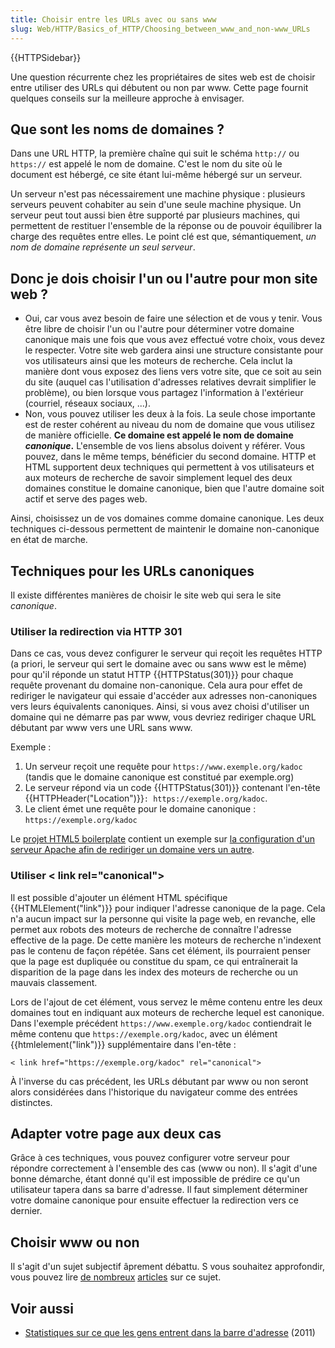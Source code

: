 ```yaml
---
title: Choisir entre les URLs avec ou sans www
slug: Web/HTTP/Basics_of_HTTP/Choosing_between_www_and_non-www_URLs
---
```


{{HTTPSidebar}}

Une question récurrente chez les propriétaires de sites web est de choisir entre utiliser des URLs qui débutent ou non par www. Cette page fournit quelques conseils sur la meilleure approche à envisager.

## Que sont les noms de domaines ?

Dans une URL HTTP, la première chaîne qui suit le schéma `http://` ou `https://` est appelé le nom de domaine. C'est le nom du site où le document est hébergé, ce site étant lui-même hébergé sur un serveur.

Un serveur n'est pas nécessairement une machine physique : plusieurs serveurs peuvent cohabiter au sein d'une seule machine physique. Un serveur peut tout aussi bien être supporté par plusieurs machines, qui permettent de restituer l'ensemble de la réponse ou de pouvoir équilibrer la charge des requêtes entre elles. Le point clé est que, sémantiquement, _un nom de domaine représente un seul serveur_.

## Donc je dois choisir l'un ou l'autre pour mon site web ?

- Oui, car vous avez besoin de faire une sélection et de vous y tenir. Vous être libre de choisir l'un ou l'autre pour déterminer votre domaine canonique mais une fois que vous avez effectué votre choix, vous devez le respecter. Votre site web gardera ainsi une structure consistante pour vos utilisateurs ainsi que les moteurs de recherche. Cela inclut la manière dont vous exposez des liens vers votre site, que ce soit au sein du site (auquel cas l'utilisation d'adresses relatives devrait simplifier le problème), ou bien lorsque vous partagez l'information à l'extérieur (courriel, réseaux sociaux, ...).
- Non, vous pouvez utiliser les deux à la fois. La seule chose importante est de rester cohérent au niveau du nom de domaine que vous utilisez de manière officielle. **Ce domaine est appelé le nom de domaine _canonique_.** L'ensemble de vos liens absolus doivent y référer. Vous pouvez, dans le même temps, bénéficier du second domaine. HTTP et HTML supportent deux techniques qui permettent à vos utilisateurs et aux moteurs de recherche de savoir simplement lequel des deux domaines constitue le domaine canonique, bien que l'autre domaine soit actif et serve des pages web.

Ainsi, choisissez un de vos domaines comme domaine canonique. Les deux techniques ci-dessous permettent de maintenir le domaine non-canonique en état de marche.

## Techniques pour les URLs canoniques

Il existe différentes manières de choisir le site web qui sera le site _canonique_.

### Utiliser la redirection via HTTP 301

Dans ce cas, vous devez configurer le serveur qui reçoit les requêtes HTTP (a priori, le serveur qui sert le domaine avec ou sans www est le même) pour qu'il réponde un statut HTTP {{HTTPStatus(301)}} pour chaque requête provenant du domaine non-canonique. Cela aura pour effet de rediriger le navigateur qui essaie d'accéder aux adresses non-canoniques vers leurs équivalents canoniques. Ainsi, si vous avez choisi d'utiliser un domaine qui ne démarre pas par www, vous devriez rediriger chaque URL débutant par www vers une URL sans www.

Exemple :

1. Un serveur reçoit une requête pour `https://www.exemple.org/kadoc` (tandis que le domaine canonique est constitué par exemple.org)
2. Le serveur répond via un code {{HTTPStatus(301)}} contenant l'en-tête {{HTTPHeader("Location")}}`: https://exemple.org/kadoc`.
3. Le client émet une requête pour le domaine canonique : `https://exemple.org/kadoc`

Le [projet HTML5 boilerplate](https://github.com/h5bp/html5-boilerplate) contient un exemple sur [la configuration d'un serveur Apache afin de rediriger un domaine vers un autre](https://github.com/h5bp/html5-boilerplate/blob/7a22a33d4041c479d0962499e853501073811887/.htaccess#L219-L258).

### Utiliser \< link rel="canonical">

Il est possible d'ajouter un élément HTML spécifique {{HTMLElement("link")}} pour indiquer l'adresse canonique de la page. Cela n'a aucun impact sur la personne qui visite la page web, en revanche, elle permet aux robots des moteurs de recherche de connaître l'adresse effective de la page. De cette manière les moteurs de recherche n'indexent pas le contenu de façon répétée. Sans cet élément, ils pourraient penser que la page est dupliquée ou constitue du spam, ce qui entraînerait la disparition de la page dans les index des moteurs de recherche ou un mauvais classement.

Lors de l'ajout de cet élément, vous servez le même contenu entre les deux domaines tout en indiquant aux moteurs de recherche lequel est canonique. Dans l'exemple précédent `https://www.exemple.org/kadoc` contiendrait le même contenu que `https://exemple.org/kadoc`, avec un élément {{htmlelement("link")}} supplémentaire dans l'en-tête :

`< link href="https://exemple.org/kadoc" rel="canonical">`

À l'inverse du cas précédent, les URLs débutant par www ou non seront alors considérées dans l'historique du navigateur comme des entrées distinctes.

## Adapter votre page aux deux cas

Grâce à ces techniques, vous pouvez configurer votre serveur pour répondre correctement à l'ensemble des cas (www ou non). Il s'agit d'une bonne démarche, étant donné qu'il est impossible de prédire ce qu'un utilisateur tapera dans sa barre d'adresse. Il faut simplement déterminer votre domaine canonique pour ensuite effectuer la redirection vers ce dernier.

## Choisir www ou non

Il s'agit d'un sujet subjectif âprement débattu. S vous souhaitez approfondir, vous pouvez lire [de nombreux](http://www.themezilla.com/should-you-use-www-in-your-url-or-not/) [articles](http://www.wpbeginner.com/beginners-guide/www-vs-non-www-which-is-better-for-wordpress-seo/) sur ce sujet.

## Voir aussi

- [Statistiques sur ce que les gens entrent dans la barre d'adresse](https://www.chrisfinke.com/2011/07/25/what-do-people-type-in-the-address-bar/) (2011)
